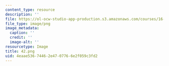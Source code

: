 ```yaml
---
content_type: resource
description: ''
file: https://ol-ocw-studio-app-production.s3.amazonaws.com/courses/16-412j-cognitive-robotics-spring-2016/4eaae53674462e4707766e2f059c3fd2_42.png
file_type: image/png
image_metadata:
  caption: ''
  credit: ''
  image-alt: ''
resourcetype: Image
title: 42.png
uid: 4eaae536-7446-2e47-0776-6e2f059c3fd2
---
```

